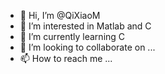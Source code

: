 - 👋 Hi, I’m @QiXiaoM
- 👀 I’m interested in Matlab and C
- 🌱 I’m currently learning C
- 💞️ I’m looking to collaborate on ...
- 📫 How to reach me ...

<!---
QiXiaoM/QiXiaoM is a ✨ special ✨ repository because its `README.md` (this file) appears on your GitHub profile.
You can click the Preview link to take a look at your changes.
--->
